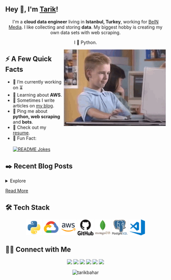 

<h2>Hey 👋, I'm <a href="https://www.tarikbahar.com/">Tarik</a>!</h2>
<p align="center">I'm a <strong>cloud data engineer</strong> living in <strong>Istanbul, Turkey</strong>, working for <a href="https://www.beinmediagroup.com/">BeIN Media</a>. I like collecting and storing <strong>data</strong>. My biggest hobby is creating my own data sets with web scraping.
</p>
<p align="center">I 💙 Python.  </p>

<img align="right" src="https://raw.githubusercontent.com/tarikbahar/tarikbahar/main/tarikbahar.gif" />
<h2>⚡️ A Few Quick Facts</h2>
<ul>
<li>🔭 I’m currently working on   ⏳  </li>
<li>🧐 Learning about <strong>AWS</strong>.</li>
<li>📝 Sometimes I write articles on <a href="https://www.tarikbahar.com/blog/">my blog</a>.</li>
<li>💬 Ping me about <strong>python, web scraping</strong> and <strong>bots</strong>.</li>
<li>📜 Check out my <a href="https://www.tarikbahar.com/wp-content/uploads/2021/01/Muhammed_Tarik_BAHAR_CV.pdf">resume</a>.</li>
<li>🎉 Fun Fact: <br><br>
  <a href="https://readme-jokes.vercel.app"><img align="center" src="https://readme-jokes.vercel.app/api?bgColor=%23ffffff&textColor=%23347AB4&aColor=%23347AB4&borderColor=%23ffffff" alt="README Jokes"></a>
  
</li>
</ul>


<h2>✒️ Recent Blog Posts</h2>
<details>
    <summary>Explore</summary>
    <li><a target="_blank" href="https://www.tarikbahar.com/blog/python-ile-veri-anonimlestirme-ve-takma-ad-verme/">[:tr:] Python ile Veri Anonimleştirme ve Takma Ad Verme</a></li><li><a target="_blank" href="https://www.tarikbahar.com/blog//">   </a></li>
</details>
<p><a target="_blank" href="https://www.tarikbahar.com/blog/">Read More</a></p>


<h2>🛠 Tech Stack</h2>
<p align="center">
<img src="https://raw.githubusercontent.com/devicons/devicon/master/icons/python/python-original.svg" alt="python" width="50" height="50" />     <img src="https://raw.githubusercontent.com/devicons/devicon/master/icons/googlecloud/googlecloud-original.svg" alt="gcp" width="50" height="50" /> <img src="https://raw.githubusercontent.com/github/explore/fbceb94436312b6dacde68d122a5b9c7d11f9524/topics/aws/aws.png" alt="aws" width="50" height="50" /> <img src="https://raw.githubusercontent.com/devicons/devicon/master/icons/github/github-original-wordmark.svg" alt="github" width="50" height="50" /> <img src="https://raw.githubusercontent.com/devicons/devicon/master/icons/mongodb/mongodb-original-wordmark.svg" alt="mongodb" width="50" height="50" /> <img src="https://raw.githubusercontent.com/devicons/devicon/master/icons/postgresql/postgresql-original-wordmark.svg" alt="postgre" width="50" height="50" />    <img src="https://raw.githubusercontent.com/github/explore/80688e429a7d4ef2fca1e82350fe8e3517d3494d/topics/visual-studio-code/visual-studio-code.png" alt="vscode" width="50" height="50" />  

<h2>🤝🏻 Connect with Me</h2>

<p align="center">
<a href="https://www.tarikbahar.com/"><img src="https://img.shields.io/badge/-tarikbahar.com-3423A6?style=flat&logo=Google-Chrome&logoColor=white"/></a>
<a href="https://www.linkedin.com/in/tarikbahar/"><img src="https://img.shields.io/badge/-Tarık%20Bahar-0077B5?style=flat&logo=Linkedin&logoColor=white"/></a>
<a href="mailto:tarik@tarikbahar.com"><img src="https://img.shields.io/badge/-tarik@tarikbahar.com-D14836?style=flat&logo=Gmail&logoColor=white"/></a>
<a href="https://www.facebook.com/mtarikbahar/"><img src="https://img.shields.io/badge/-mtarikbahar-1877F2?style=flat&logo=Facebook&logoColor=white"/></a>
<a href="https://twitter.com/tarikbahar"><img src="https://img.shields.io/badge/-@tarikbahar-1769FF?style=flat&logo=Twitter&logoColor=white"/></a>
<a href="https://www.instagram.com/tarikbahar/"><img src="https://img.shields.io/badge/-@tarikbahar-E4405F?style=flat&logo=Instagram&logoColor=white"/></a>
</p>

<p align="center"> <img src="https://komarev.com/ghpvc/?username=tarikbahar" alt="tarikbahar" /> </p>

